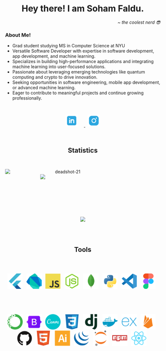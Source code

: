 <h1 align="center">Hey there! I am Soham Faldu.</h1>
<p align="right"><i>~ the coolest nerd 😎</i></p>
<h3>About Me!</h3>
<ul>
  <li>Grad student studying MS in Computer Science at NYU</li>
  <li>Versatile Software Developer with expertise in software development, app development, and machine learning.</li>
  <li>Specializes in building high-performance applications and integrating machine learning into user-focused solutions.</li>
  <li>Passionate about leveraging emerging technologies like quantum computing and crypto to drive innovation.</li>
  <li>Seeking opportunities in software engineering, mobile app development, or advanced machine learning.</li>
  <li>Eager to contribute to meaningful projects and continue growing professionally.</li>
</ul>
<br>
<p align=center>
<a href="https://www.linkedin.com/in/soham-faldu-80408123a/">
  <img style="margin-right:20px" alt="Soham Faldu | LinkedIn" width="40px" src="./assets/linkedin.svg" />
</a>
&nbsp;
<a href="https://www.instagram.com/soham_21/">
  <img align="" alt="Soham Faldu | Instagram" width="40px" src="./assets/instagram.svg" />
</a>
</p>
<br>

<h2 align="center">Statistics</h2>
<br>
<p align=center>
  <div align=center>
    <a href="https://github.com/deadshot-21/github-readme-streak-stats" title="Go to Source">
      <img align="left" width=390 src="https://github-readme-streak-stats.herokuapp.com/?user=deadshot-21&theme=react&border=61dafb&hide_border=true" alt="deadshot-21" />
    </a>
    <a href="https://github.com/deadshot-21/github-readme-stats" title="Go to Source">
      <img align="right" width=390 src="https://github-readme-stats.vercel.app/api?username=deadshot-21&show_icons=true&theme=react&border_color=61dafb&hide_border=true" />
    </a>
  </div>
  <br><br><br><br><br><br><br><br><br>
  <div align=center>
    <a href="https://github.com/deadshot-21/github-readme-stats">
      <img width=325 align="center" src="https://github-readme-stats.vercel.app/api/top-langs/?username=deadshot-21&hide=c%23,powershell,Mathematica,Ruby,Objective-C,Objective-C%2b%2b,Cuda&title_color=61dafb&text_color=ffffff&icon_color=61dafb&bg_color=20232a&langs_count=8&layout=compact&border_color=61dafb&hide_border=true" />
    </a>
  </div>

</p>

<br>
<br>
<h2 align="center">Tools</h2>
<br>
<br>

<p align=center>
<img src="./assets/flutter-original.svg" alt="flutter" width="50" height="50"/> 
&nbsp;
<img src="./assets/dart-original.svg" alt="dart" width="50" height="50"/> 
&nbsp;
<img src="./assets/javascript-original.svg" alt="javascript" width="50" height="50"/> 
&nbsp;
<img src="./assets/nodejs-original.svg" alt="nodejs" width="50" height="50"/> 
&nbsp;
<img src="./assets/mongodb-original.svg" alt="mongodb" width="50" height="50"/> 
&nbsp;
<img src="./assets/python-original.svg" alt="python" width="50" height="50"/> 
&nbsp;
<img src="./assets/vscode-original.svg" alt="vscode" width="50" height="50"/> 
&nbsp;
<img src="./assets/figma-original.svg" alt="figma" width="50" height="50"/> 
&nbsp;
</p>

<br>
<br>
<br>

<p align=center>
<img src="./assets/anaconda-original.svg" alt="anaconda" width="50" height="50"/> 
&nbsp;
<img src="./assets/bootstrap-original.svg" alt="bootstrap" width="50" height="50"/> 
&nbsp;
<img src="./assets/canva-original.svg" alt="canva" width="50" height="50"/> 
&nbsp;
<img src="./assets/css3-original.svg" alt="css3" width="50" height="50"/> 
&nbsp;
<img src="./assets/django-plain.svg" alt="django" width="50" height="50"/> 
&nbsp;
<img src="./assets/docker-plain.svg" alt="docker" width="50" height="50"/> 
&nbsp;
<img src="./assets/express-original.svg" alt="express" width="50" height="50"/> 
&nbsp;
<img src="./assets/firebase-plain.svg" alt="firebase" width="50" height="50"/> 
&nbsp;
<img src="./assets/github-original.svg" alt="github" width="50" height="50"/> 
&nbsp;
<img src="./assets/html5-original.svg" alt="html5" width="50" height="50"/> 
&nbsp;
<img src="./assets/illustrator-plain.svg" alt="illustrator" width="50" height="50"/> 
&nbsp;
<img src="./assets/jquery-original.svg" alt="jquery" width="50" height="50"/> 
&nbsp;
<img src="./assets/jupyter-original.svg" alt="jupyter" width="50" height="50"/> 
&nbsp;
<img src="./assets/npm-original-wordmark.svg" alt="npm" width="50" height="50"/> 
&nbsp;
<img src="./assets/react-original.svg" alt="react" width="50" height="50"/> 
&nbsp;
</p>
<br>
<br>
